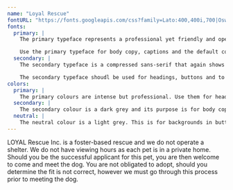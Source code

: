 ```yaml
---
name: "Loyal Rescue"
fontURL: "https://fonts.googleapis.com/css?family=Lato:400,400i,700|Oswald:400,700|Source+Code+Pro:400,700"
fonts:
  primary: |
    The primary typeface represents a professional yet friendly and open company.

    Use the primary typeface for body copy, captions and the default copy.
  secondary: |
    The secondary typeface is a compressed sans-serif that again shows the professionalism of this company and contrasts the primary font well.

    The secondary typeface shoudl be used for headings, buttons and to highlight important things.
colors:
  primary: |
    The primary colours are intense but professional. Use them for headers, footers, buttons and emphasis.
  secondary: |
    The secondary colour is a dark grey and its purpose is for body copy, captions, tables, etc.
  neutral: |
    The neutral colour is a light grey. This is for backgrounds in buttons, tables, cards and sections.
---
```


LOYAL Rescue Inc. is a foster-based rescue and we do not operate a shelter. We do not have viewing hours as each pet is in a private home. Should you be the successful applicant for this pet, you are then welcome to come and meet the dog. You are not obligated to adopt, should you determine the fit is not correct, however we must go through this process prior to meeting the dog.
